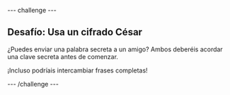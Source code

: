 \--- challenge \---

## Desafío: Usa un cifrado César

¿Puedes enviar una palabra secreta a un amigo? Ambos deberéis acordar una clave secreta antes de comenzar.

¡Incluso podríais intercambiar frases completas!

\--- /challenge \---